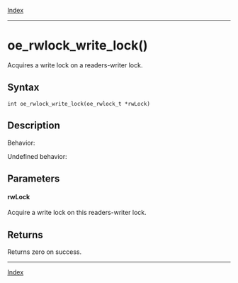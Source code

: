 [Index](index.md)

---
# oe_rwlock_write_lock()

Acquires a write lock on a readers-writer lock.

## Syntax

    int oe_rwlock_write_lock(oe_rwlock_t *rwLock)
## Description 

Behavior:

Undefined behavior:



## Parameters

#### rwLock

Acquire a write lock on this readers-writer lock.

## Returns

Returns zero on success.

---
[Index](index.md)


